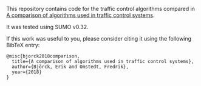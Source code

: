 This repository contains code for the traffic control algorithms compared in [A comparison of algorithms used in traffic control systems](http://kth.diva-portal.org/smash/record.jsf?pid=diva2%3A1214166&dswid=-3314).

It was tested using SUMO v0.32.

If this work was useful to you, please consider citing it using the following BibTeX entry:
```
@misc{bjorck2018comparison,
  title={A comparison of algorithms used in traffic control systems},
  author={Björck, Erik and Omstedt, Fredrik},
  year={2018}
}
```
